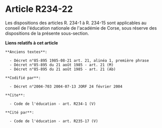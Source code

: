 # Article R234-22

Les dispositions des articles R. 234-1 à R. 234-15 sont applicables au conseil de l'éducation nationale de l'académie de
Corse, sous réserve des dispositions de la présente sous-section.

**Liens relatifs à cet article**

	**Anciens textes**:

	  - Décret n°85-895 1985-08-21 art. 21, alinéa 1, première phrase
	  - Décret n°85-895 du 21 août 1985 - art. 21 (M)
	  - Décret n°85-895 du 21 août 1985 - art. 21 (Ab)

	**Codifié par**:

	  - Décret n°2004-703 2004-07-13 JORF 24 février 2004

	**Cite**:

	  - Code de l'éducation - art. R234-1 (V)

	**Cité par**:

	  - Code de l'éducation - art. R235-17 (V)
